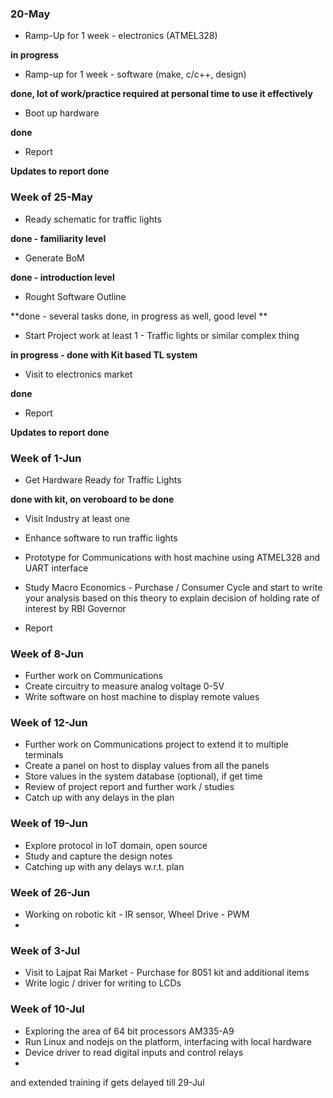### 20-May

* Ramp-Up for 1 week - electronics (ATMEL328)
 
**in progress**

* Ramp-up for 1 week - software (make, c/c++, design)
 
 **done, lot of work/practice required at personal time to use it effectively**

* Boot up hardware
 
**done**

* Report
 
**Updates to report done**

### Week of 25-May
* Ready schematic for traffic lights

 **done - familiarity level**

* Generate BoM

**done - introduction level**

* Rought Software Outline

**done - several tasks done, in progress as well, good level **

* Start Project work at least 1 - Traffic lights or similar complex thing

**in progress - done with Kit based TL system**

* Visit to electronics market

**done**

* Report

**Updates to report done**

### Week of 1-Jun
* Get Hardware Ready for Traffic Lights

**done with kit, on veroboard to be done**

* Visit Industry at least one

* Enhance software to run traffic lights
* Prototype for Communications with host machine using ATMEL328 and UART interface
* Study Macro Economics - Purchase / Consumer Cycle and start to write your analysis based on this theory to explain decision of holding rate of interest by RBI Governor
* Report

### Week of 8-Jun
* Further work on Communications
* Create circuitry to measure analog voltage 0-5V
* Write software on host machine to display remote values

### Week of 12-Jun
* Further work on Communications project to extend it to multiple terminals
* Create a panel on host to display values from all the panels
* Store values in the system database (optional), if get time
* Review of project report and further work / studies
* Catch up with any delays in the plan
 
### Week of 19-Jun
* Explore protocol in IoT domain, open source
* Study and capture the design notes
* Catching up with any delays w.r.t. plan

### Week of 26-Jun
* Working on robotic kit - IR sensor, Wheel Drive - PWM
* 

### Week of 3-Jul
* Visit to Lajpat Rai Market - Purchase for 8051 kit and additional items
* Write logic / driver for writing to LCDs

### Week of 10-Jul
* Exploring the area of 64 bit processors  AM335-A9
* Run Linux and nodejs on the platform, interfacing with local hardware
* Device driver to read digital inputs and control relays
* 
and extended training if gets delayed till 29-Jul
